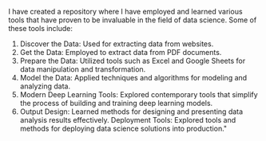 I have created a repository where I have employed and learned various tools that have proven to be invaluable in the field of data science. Some of these tools include:

1. Discover the Data: Used for extracting data from websites.
2. Get the Data: Employed to extract data from PDF documents.
3. Prepare the Data: Utilized tools such as Excel and Google Sheets for data manipulation and transformation.
4. Model the Data: Applied techniques and algorithms for modeling and analyzing data.
5. Modern Deep Learning Tools: Explored contemporary tools that simplify the process of building and training deep learning models.
6. Output Design: Learned methods for designing and presenting data analysis results effectively.
Deployment Tools: Explored tools and methods for deploying data science solutions into production."
